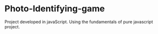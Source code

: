 # Photo-Identifying-game
Project developed in  javaScript. Using the fundamentals of pure javascript   project.   
